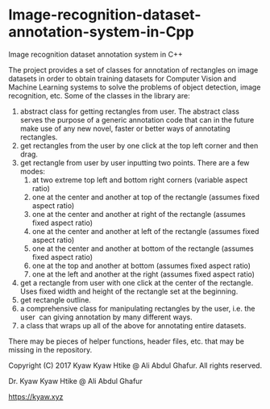 # Image-recognition-dataset-annotation-system-in-Cpp
Image recognition dataset annotation system in C++

The project provides a set of classes for annotation of rectangles on image datasets in order to obtain training datasets for Computer Vision and Machine Learning systems to solve the problems of object detection, image recognition, etc. Some of the classes in the library are:

1. abstract class for getting rectangles from user. The abstract class serves the purpose of a generic annotation code that can in the future make use of any new novel, faster or better ways of annotating rectangles.
1. get rectangles from the user by one click at the top left corner and then drag.
1. get rectangle from user by user inputting two points. There are a few modes:
    1. at two extreme top left and bottom right corners (variable aspect ratio)
    1. one at the center and another at top of the rectangle (assumes fixed aspect ratio)
    1. one at the center and another at right of the rectangle (assumes fixed aspect ratio)
    1. one at the center and another at left of the rectangle (assumes fixed aspect ratio)
    1. one at the center and another at bottom of the rectangle (assumes fixed aspect ratio)
    1. one at the top and another at bottom (assumes fixed aspect ratio)
    1. one at the left and another at the right (assumes fixed aspect ratio)
1. get a rectangle from user with one click at the center of the rectangle. Uses fixed width and height of the rectangle set at the beginning.
1. get rectangle outline.
1. a comprehensive class for manipulating rectangles by the user, i.e. the user  can giving annotation by many different ways.
1. a class that wraps up all of the above for annotating entire datasets. 

There may be pieces of helper functions, header files, etc. that may be missing in the repository.


Copyright (C) 2017 Kyaw Kyaw Htike @ Ali Abdul Ghafur. All rights reserved.



Dr. Kyaw Kyaw Htike @ Ali Abdul Ghafur



https://kyaw.xyz
